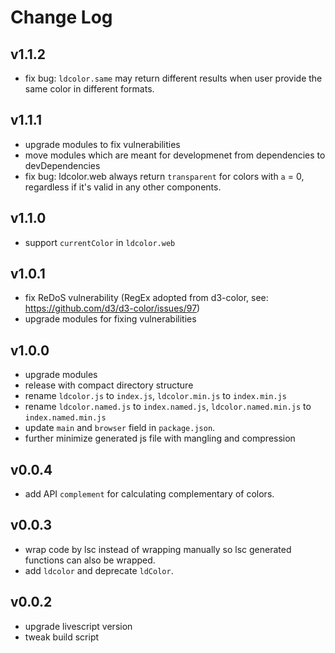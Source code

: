# Change Log

## v1.1.2

 - fix bug: `ldcolor.same` may return different results when user provide the same color in different formats.


## v1.1.1

 - upgrade modules to fix vulnerabilities
 - move modules which are meant for developmenet from dependencies to devDependencies
 - fix bug: ldcolor.web always return `transparent` for colors with `a` = 0, regardless if it's valid in any other components.


## v1.1.0

 - support `currentColor` in `ldcolor.web`


## v1.0.1

 - fix ReDoS vulnerability (RegEx adopted from d3-color, see: https://github.com/d3/d3-color/issues/97)
 - upgrade modules for fixing vulnerabilities


## v1.0.0
 
 - upgrade modules
 - release with compact directory structure
 - rename `ldcolor.js` to `index.js`, `ldcolor.min.js` to `index.min.js`
 - rename `ldcolor.named.js` to `index.named.js`, `ldcolor.named.min.js` to `index.named.min.js`
 - update `main` and `browser` field in `package.json`.
 - further minimize generated js file with mangling and compression


## v0.0.4

 - add API `complement` for calculating complementary of colors.


## v0.0.3

 - wrap code by lsc instead of wrapping manually so lsc generated functions can also be wrapped.
 - add `ldcolor` and deprecate `ldColor`.


## v0.0.2

 - upgrade livescript version
 - tweak build script
